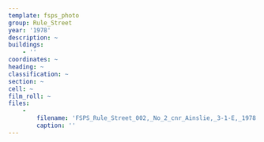 ```yaml
---
template: fsps_photo
group: Rule_Street
year: '1978'
description: ~
buildings:
    - ''
coordinates: ~
heading: ~
classification: ~
section: ~
cell: ~
film_roll: ~
files:
    -
        filename: 'FSPS_Rule_Street_002,_No_2_cnr_Ainslie,_3-1-E,_1978.png'
        caption: ''
---
```

